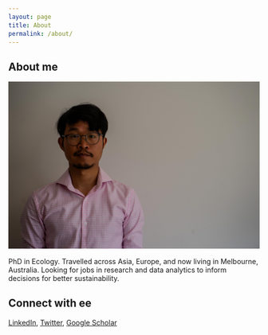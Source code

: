 ```yaml
---
layout: page
title: About
permalink: /about/
---
```


## About me
![Portrait taken in 2024](/assets/images/DSC04090.jpg)

PhD in Ecology. Travelled across Asia, Europe, and now living in Melbourne, Australia. Looking for jobs in research and data analytics to inform decisions for better sustainability.

## Connect with ee

[LinkedIn](https://www.linkedin.com/in/gaofeng-ni-42312b58/?originalSubdomain=au), [Twitter](https://x.com/gaofengni), [Google Scholar](https://scholar.google.com/citations?user=zpUojmoAAAAJ&hl=en)